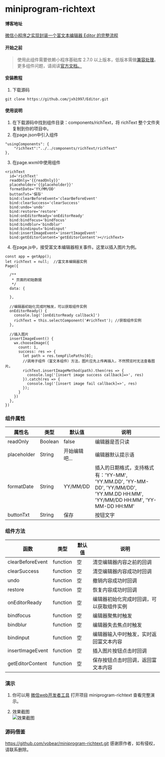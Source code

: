 # miniprogram-richtext

#### 博客地址
[微信小程序之实现封装一个富文本编辑器 Editor 的完整流程](https://blog.csdn.net/XH_jing/article/details/115509316)

#### 开始之前
>使用此组件需要依赖小程序基础库 2.7.0 以上版本，低版本需做[兼容处理](https://developers.weixin.qq.com/miniprogram/dev/framework/compatibility.html)。
>更多组件问题，请阅读[官方文档。](https://developers.weixin.qq.com/miniprogram/dev/framework/custom-component/)

#### 安装教程

1.  下载源码

```
git clone https://github.com/jxh1997/Editor.git
```


#### 使用说明

1.  在下载源码中找到组件目录：components/richText，将 richText 整个文件夹复制到你的项目中。
2.  在page.json中引入组件

```
"usingComponents": {
    "richText":"../../components/richText/richText"
},
```
3.  在page.wxml中使用组件

```
<richText 
  id='richText' 
  readOnly='{{readOnly}}'
  placeholder='{{placeholder}}' 
  formatDate='YY/MM/DD'
  buttonTxt='保存'
  bind:clearBeforeEvent='clearBeforeEvent'
  bind:clearSuccess='clearSuccess'
  bind:undo='undo'
  bind:restore='restore'
  bind:onEditorReady='onEditorReady' 
  bind:bindfocus='bindfocus' 
  bind:bindblur='bindblur' 
  bind:bindinput='bindinput' 
  bind:insertImageEvent='insertImageEvent' 
  bind:getEditorContent='getEditorContent'></richText>
```
4.   在page.js中，接受富文本编辑器相关事件。这里以插入图片为例。

```
const app = getApp();
let richText = null;  //富文本编辑器实例
Page({

  /**
   * 页面的初始数据
   */
  data: {
    
  },

  //编辑器初始化完成时触发，可以获取组件实例
  onEditorReady() {
    console.log('[onEditorReady callback]')
    richText = this.selectComponent('#richText'); //获取组件实例
  },

  //插入图片
  insertImageEvent() {
    wx.chooseImage({
      count: 1,
      success: res => {
        let path = res.tempFilePaths[0];
        //调用子组件（富文本组件）方法，图片应先上传再插入，不然预览时无法查看图片。
        richText.insertImageMethod(path).then(res => {
          console.log('[insert image success callback]=>', res)
        }).catch(res => {
          console.log('[insert image fail callback]=>', res)
        });
      }
    })
  },
})
```

### 组件属性
| 属性名         | 类型      | 默认值      | 说明       |
|-------------|---------|----------|----------|
| readOnly    | Boolean | false         | 编辑器是否只读  |
| placeholder | String  | 开始编辑吧...  | 编辑器默认提示语 |
| formatDate  | String  | YY/MM/DD      | 插入的日期格式，支持格式有：'YY-MM', 'YY.MM.DD', 'YY-MM-DD', 'YY/MM/DD', 'YY.MM.DD HH:MM', 'YY/MM/DD HH:MM', 'YY-MM-DD HH:MM'  |
| buttonTxt   | String  | 保存       | 按钮文字     |


### 组件方法
| 函数               | 类型       | 默认值 | 说明                   |
|------------------|----------|-----|----------------------|
| clearBeforeEvent | function | 空   | 清空编辑器内容之前的回调       |
| clearSuccess     | function | 空   | 清空编辑器内容成功时回调       |
| undo             | function | 空   | 撤销内容成功时回调           |
| restore          | function | 空   | 恢复内容成功时回调             |
| onEditorReady    | function | 空   | 编辑器初始化完成时回调，可以获取组件实例 |
| bindfocus        | function | 空   | 编辑器聚焦时触发             |
| bindblur         | function | 空   | 编辑器失去焦点时触发           |
| bindinput        | function | 空   | 编辑器输入中时触发，实时返回富文本内容            |
| insertImageEvent | function | 空   | 插入图片按钮点击时回调           |
| getEditorContent | function | 空   | 保存按钮点击时回调，返回富文本内容           |

### 演示
1.  你可以用 [微信web开发者工具](https://developers.weixin.qq.com/miniprogram/dev/devtools/download.html) 打开项目 miniprogram-richtext 查看完整演示。

2.  效果截图  
![效果截图](https://images.gitee.com/uploads/images/2020/0515/155231_09025a5b_1486634.png)

### 源码借鉴
https://github.com/vobear/miniprogram-richtext.git
感谢原作者，如有侵权，请联系删除。
